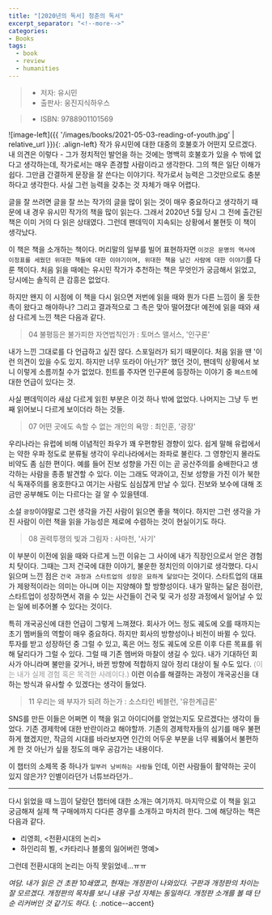 ```yaml
---
title: "[2020년의 독서] 청춘의 독서"
excerpt_separator: "<!--more-->"
categories:
- Books
tags:
  - book
  - review
  - humanities
---
```


> * 저자: 유시민
> * 출판사: 웅진지식하우스
<!--more-->
> * ISBN: 9788901101569

![image-left]({{ '/images/books/2021-05-03-reading-of-youth.jpg' | relative_url }}){: .align-left} 작가 유시민에 대한 대중의 호불호가 어떤지 모르겠다. 내 의견은 이렇다 - 그가 정치적인 발언을 하는 것에는 명백히 호불호가 있을 수 밖에 없다고 생각하는데, 작가로서는 매우 존경할 사람이라고 생각한다. 그의 책은 일단 이해가 쉽다. 그만큼 간결하게 문장을 잘 쓴다는 이야기다. 작가로서 능력은 그것만으로도 충분하다고 생각한다. 사실 그런 능력을 갖추는 것 자체가 매우 어렵다.

글을 잘 쓰려면 글을 잘 쓰는 작가의 글을 많이 읽는 것이 매우 중요하다고 생각하기 때문에 내 경우 유시민 작가의 책을 많이 읽는다. 그래서 2020년 5월 당시 그 전에 출간된 책은 이미 거의 다 읽은 상태였다. 그런데 팬데믹이 지속되는 상황에서 불현듯 이 책이 생각났다.

이 책은 책을 소개하는 책이다. 머리말의 일부를 빌어 표현하자면 `이것은 문명의 역사에 이정표를 세웠던 위대한 책들에 대한 이야기이며, 위대한 책을 남긴 사람에 대한 이야기`를 다룬 책이다. 처음 읽을 때에는 유시민 작가가 추천하는 책은 무엇인가 궁금해서 읽었고, 당시에는 솔직히 큰 감흥은 없었다.

하지만 왠지 이 시점에 이 책을 다시 읽으면 저번에 읽을 때와 뭔가 다른 느낌이 올 듯한 촉이 왔다고 해야하나? 그리고 결과적으로 그 촉은 맞아 떨어졌다! 예전에 읽을 때와 새삼 다르게 느낀 책은 다음과 같다.

> 04 불평등은 불가피한 자연법칙인가 : 토머스 맬서스, '인구론'

내가 느낀 그대로를 다 언급하고 싶진 않다. 스포일러가 되기 때문이다. 처음 읽을 땐 '이런 의견이 있을 수도 있지. 하지만 너무 또라이 아닌가?' 했던 것이, 팬데믹 상황에서 보니 이렇게 소름끼칠 수가 없었다. 힌트를 주자면 인구론에 등장하는 이야기 중 `페스트`에 대한 언급이 있다는 것.

사실 팬데믹이라 새삼 다르게 읽힌 부분은 이것 하나 밖에 없었다. 나머지는 그냥 두 번째 읽어보니 다르게 보이더라 하는 것들.

> 07 어떤 곳에도 속할 수 없는 개인의 욕망 : 최인훈, '광장'

우리나라는 유럽에 비해 이념적인 좌우가 꽤 우편향된 경향이 있다. 쉽게 말해 유럽에서는 약한 우파 정도로 분류될 생각이 우리나라에서는 좌파로 불린다. 그 영향인지 몰라도 비약도 좀 심한 편이다. 예를 들어 진보 성향을 가진 이는 곧 공산주의를 숭배한다고 생각하는 사람을 종종 발견할 수 있다. 이는 그래도 약과이고, 진보 성향을 가진 이가 북한식 독재주의를 옹호한다고 여기는 사람도 심심찮게 만날 수 있다. 진보와 보수에 대해 조금만 공부해도 이는 다르다는 걸 알 수 있을텐데.

소설 `광장`이야말로 그런 생각을 가진 사람이 읽으면 좋을 책이다. 하지만 그런 생각을 가진 사람이 이런 책을 읽을 가능성은 제로에 수렴하는 것이 현실이기도 하다.

> 08 권력투쟁의 빛과 그림자 : 사마천, '사기'

이 부분이 이전에 읽을 때와 다르게 느낀 이유는 그 사이에 내가 직장인으로서 얻은 경험치 탓이다. 그때는 그저 건국에 대한 이야기, 불운한 정치인의 이야기로 생각했다. 다시 읽으며 느낀 점은 `건국 과정과 스타트업의 성장은 묘하게 닮았다`는 것이다. 스타트업의 대표가 제왕적이라는 의미는 아니며 이는 지양해야 할 방향성이다. 내가 말하는 닮은 점이란, 스타트업이 성장하면서 겪을 수 있는 사건들이 건국 및 국가 성장 과정에서 일어날 수 있는 일에 비추어볼 수 있다는 것이다.

특히 개국공신에 대한 언급이 그렇게 느껴졌다. 회사가 어느 정도 궤도에 오를 때까지는 초기 멤버들의 역할이 매우 중요하다. 하지만 회사의 방향성이나 비전이 바뀔 수 있다. 투자를 받고 성장하던 중 그럴 수 있고, 혹은 어느 정도 궤도에 오른 이후 다른 목표를 위해 달리다가 그럴 수 있다. 그럴 때 기존 멤버와 마찰이 생길 수 있다. 내가 기대하던 회사가 아니라며 불만을 갖거나, 바뀐 방향에 적합하지 않아 정리 대상이 될 수도 있다. <font color="#999999">(이는 내가 실제 경험 혹은 목격한 사례이다.)</font> 이런 이슈를 해결하는 과정이 개국공신을 대하는 방식과 유사할 수 있겠다는 생각이 들었다.

> 11 우리는 왜 부자가 되려 하는가 : 소스타인 베블런, '유한계급론'

SNS를 만든 이들은 어쩌면 이 책을 읽고 아이디어를 얻었는지도 모르겠다는 생각이 들었다. 기존 경제학에 대한 반란이라고 해야할까. 기존의 경제학자들의 심기를 매우 불편하게 했겠지만, 작금의 시대를 바라보자면 인간의 어두운 부분을 너무 꿰뚫어서 불편하게 한 것 아닌가 싶을 정도의 매우 공감가는 내용이다.

이 챕터의 소제목 중 하나가 `일부러 낭비하는 사람들` 인데, 이런 사람들이 활약하는 곳이 있지 않은가? 인별이라던가 너튜브라던가..

***

다시 읽었을 때 느낌이 달랐던 챕터에 대한 소개는 여기까지. 마지막으로 이 책을 읽고 궁금해져 실제 책 구매에까지 다다른 경우를 소개하고 마치려 한다. 그에 해당하는 책은 다음과 같다.

- 리영희, &lt;전환시대의 논리&gt;
- 하인리히 뵐, &lt;카타리나 블룸의 잃어버린 명예&gt;

그런데 전환시대의 논리는 아직 못읽었네...ㅠㅠ

_여담. 내가 읽은 건 초판 10쇄였고, 현재는 개정판이 나와있다. 구판과 개정판의 차이는 잘 모르겠다. 개정판의 목차를 보니 내용 구성 자체는 동일하다. 개정판 소개를 볼 때 단순 리커버인 것 같기도 하다._
{: .notice--accent}